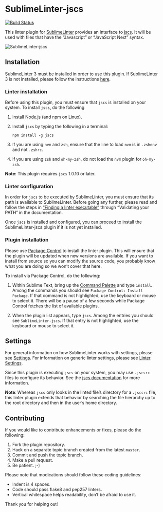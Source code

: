 SublimeLinter-jscs
=========================

[![Build Status](https://travis-ci.org/SublimeLinter/SublimeLinter-jscs.svg?branch=master)](https://travis-ci.org/SublimeLinter/SublimeLinter-jscs)

This linter plugin for [SublimeLinter](http://sublimelinter.readthedocs.org) provides an interface to [jscs](https://github.com/mdevils/node-jscs). It will be used with files that have the “Javascript” or “JavaScript Next” syntax.

![SublimeLinter-jscs](demo.gif "SublimeLinter-jscs plugin demo")

## Installation
SublimeLinter 3 must be installed in order to use this plugin. If SublimeLinter 3 is not installed, please follow the instructions [here](http://sublimelinter.readthedocs.org/en/latest/installation.html).

### Linter installation
Before using this plugin, you must ensure that `jscs` is installed on your system. To install `jscs`, do the following:

1. Install [Node.js](http://nodejs.org) (and [npm](https://github.com/joyent/node/wiki/Installing-Node.js-via-package-manager) on Linux).

1. Install `jscs` by typing the following in a terminal:
   ```
   npm install -g jscs
   ```

1. If you are using `nvm` and `zsh`, ensure that the line to load `nvm` is in `.zshenv` and not `.zshrc`.

1. If you are using `zsh` and `oh-my-zsh`, do not load the `nvm` plugin for `oh-my-zsh`.

**Note:** This plugin requires `jscs` 1.0.10 or later.

### Linter configuration
In order for `jscs` to be executed by SublimeLinter, you must ensure that its path is available to SublimeLinter. Before going any further, please read and follow the steps in [“Finding a linter executable”](http://sublimelinter.readthedocs.org/en/latest/troubleshooting.html#finding-a-linter-executable) through “Validating your PATH” in the documentation.

Once `jscs` is installed and configured, you can proceed to install the SublimeLinter-jscs plugin if it is not yet installed.

### Plugin installation
Please use [Package Control](https://sublime.wbond.net/installation) to install the linter plugin. This will ensure that the plugin will be updated when new versions are available. If you want to install from source so you can modify the source code, you probably know what you are doing so we won’t cover that here.

To install via Package Control, do the following:

1. Within Sublime Text, bring up the [Command Palette](http://docs.sublimetext.info/en/sublime-text-3/extensibility/command_palette.html) and type `install`. Among the commands you should see `Package Control: Install Package`. If that command is not highlighted, use the keyboard or mouse to select it. There will be a pause of a few seconds while Package Control fetches the list of available plugins.

1. When the plugin list appears, type `jscs`. Among the entries you should see `SublimeLinter-jscs`. If that entry is not highlighted, use the keyboard or mouse to select it.

## Settings
For general information on how SublimeLinter works with settings, please see [Settings](http://sublimelinter.readthedocs.org/en/latest/settings.html). For information on generic linter settings, please see [Linter Settings](http://sublimelinter.readthedocs.org/en/latest/linter_settings.html).

Since this plugin is executing `jscs` on your system, you may use `.jscsrc` files to configure its behavior. See the [jscs documentation](https://github.com/mdevils/node-jscs#configuration) for more information.

**Note**: Whereas `jscs` only looks in the linted file’s directory for a `.jscsrc` file, this linter plugin extends that behavior by searching the file hierarchy up to the root directory and then in the user’s home directory.

## Contributing
If you would like to contribute enhancements or fixes, please do the following:

1. Fork the plugin repository.
1. Hack on a separate topic branch created from the latest `master`.
1. Commit and push the topic branch.
1. Make a pull request.
1. Be patient.  ;-)

Please note that modications should follow these coding guidelines:

- Indent is 4 spaces.
- Code should pass flake8 and pep257 linters.
- Vertical whitespace helps readability, don’t be afraid to use it.

Thank you for helping out!
